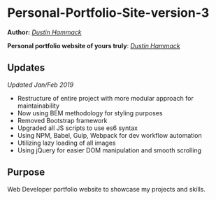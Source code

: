 # Personal-Portfolio-Site-version-3

__Author:__ *[Dustin Hammack](https://www.dustinhammack.com)*

**__Personal portfolio website of yours truly__**:
*[Dustin Hammack](https://www.dustinhammack.com)*

## Updates
*Updated Jan/Feb 2019*

* Restructure of entire project with more modular approach for maintainability
* Now using BEM methodology for styling purposes
* Removed Bootstrap framework
* Upgraded all JS scripts to use es6 syntax
* Using NPM, Babel, Gulp, Webpack for dev workflow automation
* Utilizing lazy loading of all images
* Using jQuery for easier DOM manipulation and smooth scrolling

## Purpose

Web Developer portfolio website to showcase my projects and skills.